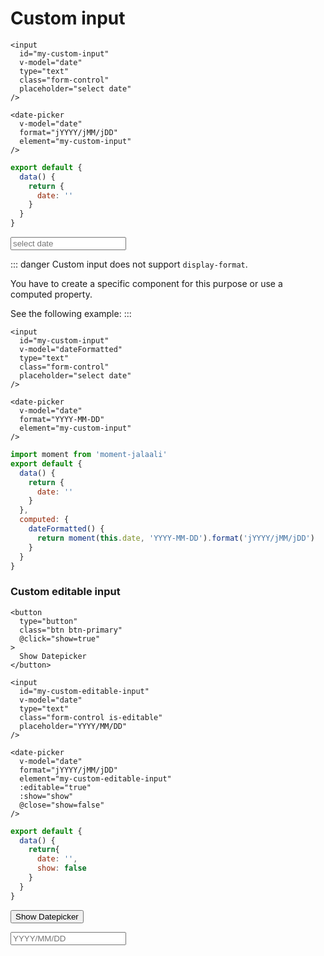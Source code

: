 # Custom input

```vue
<input
  id="my-custom-input"
  v-model="date"
  type="text"
  class="form-control"
  placeholder="select date"
/>

<date-picker
  v-model="date"
  format="jYYYY/jMM/jDD"
  element="my-custom-input"
/>
```
```js
export default {
  data() {
    return {
      date: ''
    }
  }
}
```

<script>
export default {
  data() {
    return {
      date: '',
      date2: '',
      show: false
    }
  }
}
</script>

<input
  id="my-custom-input"
  v-model="date"
  type="text"
  class="form-control"
  placeholder="select date"
/>

<ClientOnly>
  <date-picker
    v-model="date"
    format="jYYYY/jMM/jDD"
    element="my-custom-input"
  />
</ClientOnly>

::: danger
Custom input does not support `display-format`.

You have to create a specific component for this purpose or use a computed property.

See the following example:
:::

```vue
<input
  id="my-custom-input"
  v-model="dateFormatted"
  type="text"
  class="form-control"
  placeholder="select date"
/>

<date-picker
  v-model="date"
  format="YYYY-MM-DD"
  element="my-custom-input"
/>
```
```js
import moment from 'moment-jalaali'
export default {
  data() {
    return {
      date: ''
    }
  },
  computed: {
    dateFormatted() {
      return moment(this.date, 'YYYY-MM-DD').format('jYYYY/jMM/jDD')
    }
  }
}
```

### Custom editable input
```vue
<button
  type="button"
  class="btn btn-primary"
  @click="show=true"
>
  Show Datepicker
</button>

<input
  id="my-custom-editable-input"
  v-model="date"
  type="text"
  class="form-control is-editable"
  placeholder="YYYY/MM/DD"
/>

<date-picker
  v-model="date"
  format="jYYYY/jMM/jDD"
  element="my-custom-editable-input"
  :editable="true"
  :show="show"
  @close="show=false"
/>
```
```js
export default {
  data() {
    return{
      date: '',
      show: false
    }
  }
}
```

<div>
<button type="button" @click="show=true">
Show Datepicker
</button>

<input
  type="text"
  class="form-control is-editable"
  placeholder="YYYY/MM/DD"
  v-model="date2"
  id="my-custom-editable-input"
/>

<ClientOnly>
  <date-picker
    v-model="date2"
    format="jYYYY/jMM/jDD"
    element="my-custom-editable-input"
    :editable="true"
    :show="show"
    @close="show=false"
  />
</ClientOnly>

</div>

